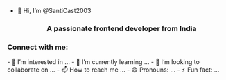 - 👋 Hi, I’m @SantiCast2003<h3 align="center">A passionate frontend developer from India</h3>

<h3 align="left">Connect with me:</h3>
<p align="left">
</p>
- 👀 I’m interested in ...
- 🌱 I’m currently learning ...
- 💞️ I’m looking to collaborate on ...
- 📫 How to reach me ...
- 😄 Pronouns: ...
- ⚡ Fun fact: ...

<!---
SantiCast2003/SantiCast2003 is a ✨ special ✨ repository because its `README.md` (this file) appears on your GitHub profile.
You can click the Preview link to take a look at your changes.
--->
